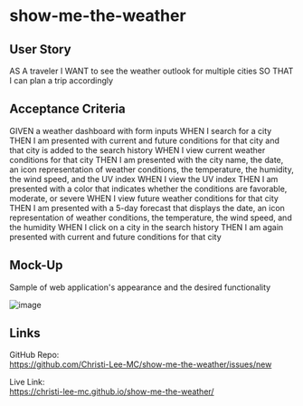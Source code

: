 # show-me-the-weather

## User Story
AS A traveler
I WANT to see the weather outlook for multiple cities
SO THAT I can plan a trip accordingly

## Acceptance Criteria
GIVEN a weather dashboard with form inputs
WHEN I search for a city
THEN I am presented with current and future conditions for that city and that city is added to the search history
WHEN I view current weather conditions for that city
THEN I am presented with the city name, the date, an icon representation of weather conditions, the temperature, the humidity, the wind speed, and the UV index
WHEN I view the UV index
THEN I am presented with a color that indicates whether the conditions are favorable, moderate, or severe
WHEN I view future weather conditions for that city
THEN I am presented with a 5-day forecast that displays the date, an icon representation of weather conditions, the temperature, the wind speed, and the humidity
WHEN I click on a city in the search history
THEN I am again presented with current and future conditions for that city

## Mock-Up
Sample of web application's appearance and the desired functionality

![image](https://user-images.githubusercontent.com/79948400/131715365-a3e85b86-b83d-46fb-bcbc-024e50721fb9.png)

## Links
GitHub Repo:  
https://github.com/Christi-Lee-MC/show-me-the-weather/issues/new

Live Link:  
https://christi-lee-mc.github.io/show-me-the-weather/

